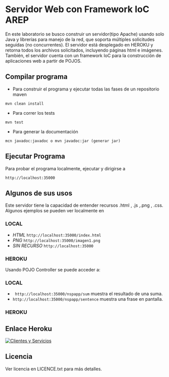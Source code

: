 # Servidor Web con Framework IoC AREP 

En este laboratorio se busco construir un servidor(tipo Apache) usando solo Java y librerías para manejo de la red, que soporta múltiples solicitudes seguidas (no concurrentes). El servidor está desplegado en HEROKU y retorna todos los archivos solicitados, incluyendo páginas html e imágenes. También, el servidor cuenta con un framework IoC para la construcción de aplicaciones web a partir de POJOS.




## Compilar programa
- Para construir el programa y ejecutar todas las fases de un repositorio maven
```
mvn clean install
``` 
- Para correr los tests
```
mvn test
```
- Para generar la documentación
```
mcn javadoc:javadoc o mvn javadoc:jar (generar jar)
```

## Ejecutar Programa
Para probar el programa localmente, ejecutar y dirigirse a
```
http://localhost:35000
```

## Algunos de sus usos

Este servidor tiene la capacidad de entender recursos .html , .js ,.png , .css. Algunos ejemplos se pueden ver localmente en 
### LOCAL

* *HTML* ``` http://localhost:35000/index.html ```
* *PNG* ``` http://localhost:35000/imagen1.png ```
* *SIN RECURSO* ``` http://localhost:35000 ```

### HEROKU

Usando POJO Controller se puede acceder a:

### LOCAL
* ``` http://localhost:35000/nspapp/sum``` muestra el resultado de una suma.
* ```http://localhost:35000/nspapp/sentence``` muestra una frase en pantalla.

### HEROKU 


## Enlace Heroku
[![Clientes y Servicios ](https://www.herokucdn.com/deploy/button.png)](https://clientesyservicios-arep.herokuapp.com/index.html)

## Licencia
Ver licencia en LICENCE.txt para más detalles.